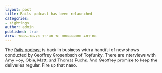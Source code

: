 ```yaml
---
layout: post
title: Rails podcast has been relaunched
categories:
- sightings
author: admin
published: true
date: 2005-10-24 13:48:36.000000000 +01:00
---
```

<p>The <a href="http://podcast.rubyonrails.org/">Rails podcast</a> is back in business with a handful of new shows conducted by Geoffrey Grosenbach of Topfunky. There are interviews with Amy Hoy, Obie, Matt, and Thomas Fuchs. And Geoffrey promise to keep the deliveries regular. Fire up that nano.</p>
